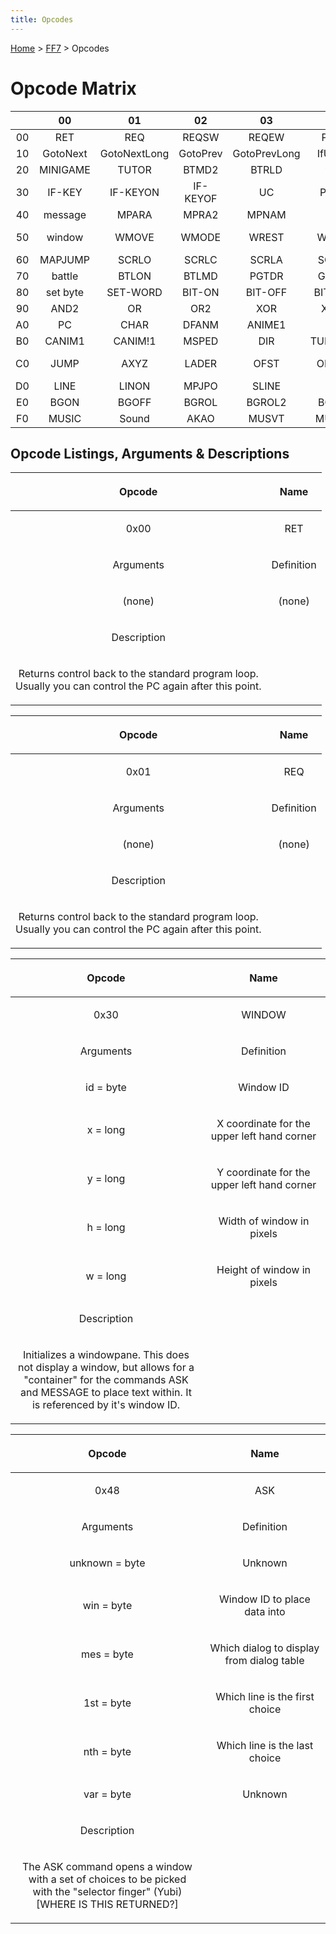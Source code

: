 ```yaml
---
title: Opcodes
---
```


[Home](Main%20Page.md) > [FF7](FF7.md) > Opcodes

# Opcode Matrix

|     |    00    |      01      |    02    |      03      |   04    |    05    |   06    |    07    |    08    |    09     |   0A   |    0B    |    0C    |   0D    |   0E   |    0F    |
|:---:|:--------:|:------------:|:--------:|:------------:|:-------:|:--------:|:-------:|:--------:|:--------:|:---------:|:------:|:--------:|:--------:|:-------:|:------:|:--------:|
| 00  |   RET    |     REQ      |  REQSW   |    REQEW     |  PREQ   |  PRQSW   |  PRQEW  |  RETTO   |   JOIN   |   SPLIT   | SPTYPE |  GTPYE   |   ?OC?   |  ?OD?   | DSKCG  | SPECIAL  |
| 10  | GotoNext | GotoNextLong | GotoPrev | GotoPrevLong | IfUByte | IfUByteL | IfSWord | IfSWordL | IfUSWord | IfUSWordL |   \-   |    \-    |   ?1C?   |   \-    |   \-   |    \-    |
| 20  | MINIGAME |    TUTOR     |  BTMD2   |    BTRLD     |  wait   |  NFADE   |  BLINK  | BGMOVIE  |  KAWAI   |   KAWIW   | PMOVA  |   SLIP   |  BGPDH   |  BGSCR  |  WCLS  |  WSIZW   |
| 30  |  IF-KEY  |   IF-KEYON   | IF-KEYOF |      UC      |  PDIRA  |  PTURA   |  WSPCL  |  WNUMB   |  STTIM   |   GOLD+   | GOLD-  |  CHGLD   | HMPMAX1  | HMPMAX2 | MHMMX  | HMPMAX3  |
| 40  | message  |    MPARA     |  MPRA2   |    MPNAM     |   \-    |   MP+    |   \-    |   MP-    |   ASK    |   MENU    | MENU2  |  BTLTB   |    \-    |   HP+   |   \-   |   HP-    |
| 50  |  window  |    WMOVE     |  WMODE   |    WREST     |  WCLSE  |   WROW   |  GWCOL  |  SWCOL   |  ST-ITM  |  DL-ITM   | CK-ITM |  SM-TRA  |  DM-TRA  | CM-TRA  | SHAKE  |   NOP    |
| 60  | MAPJUMP  |    SCRLO     |  SCRLC   |    SCRLA     |  SCR2D  |  SCRCC   | SCR2DC  |  SCRLW   |  SCR2DL  |   MPDSP   | VWOFT  |   FADE   |  FADEW   |  IDLCK  | LSTMP  |  SCRLP   |
| 70  |  battle  |    BTLON     |  BTLMD   |    PGTDR     |  GETPC  |  PXYZI   |  PLUS!  |  PLUS2!  |  MINUS!  |  MINUS2!  |  INC!  |  INC2!   |   DEC!   |  DEC2!  | TLKON  |  RDMSD   |
| 80  | set byte |   SET-WORD   |  BIT-ON  |   BIT-OFF    | BIT-XOR |   PLUS   |  PLUS2  |  MINUS   |  MINUS2  |    MUL    |  MUL2  |   DIV    |   DIV2   |   MOD   |  MOD2  |   AND    |
| 90  |   AND2   |      OR      |   OR2    |     XOR      |  XOR2   |   INC    |  INC2   |   DEC    |   DEC2   |  RANDOM   | LBYTE  |  HBYTE   |  2BYTE   |  SETX   |  GETX  | SEARCHX  |
| A0  |    PC    |     CHAR     |  DFANM   |    ANIME1    |  VISI   |   XYZI   |   XYI   |   XYZ    |   MOVE   |   CMOVE   |  MOVA  |   TURA   |  ANIMW   |  FMOVE  | ANIME2 |  ANIM!1  |
| B0  |  CANIM1  |   CANIM!1    |  MSPED   |     DIR      | TURNGEN |   TURN   |  DIRA   |  GETDIR  |  GETAXY  |   GETAI   | ANIM!2 |  CANIM2  | CANIM!2  |  ASPED  |   \-   |    CC    |
| C0  |   JUMP   |     AXYZ     |  LADER   |     OFST     |  OFSTW  |  TALKR   |  SLIDR  |  SOLID   |  PRTYP   |   PRTYM   | PRTYE  | IF-PRTYQ | IF-MEMBQ |  MMB+-  | MMBLK  |  MMBUK   |
| D0  |   LINE   |    LINON     |  MPJPO   |    SLINE     |   SIN   |   COS    |  TLKR2  |  SLDR2   |  PMJMP   |  PMJMP2   | AKAO2  |  FCFIX   |  CCANM   |  ANIMB  | TURNW  |  MPPAL   |
| E0  |   BGON   |    BGOFF     |  BGROL   |    BGROL2    |  BGCLR  |  STPAL   |  LDPAL  |   CPPA   |  RTPAL   |   ADPAL   | MPPAL2 |  STPLS   |  LDPLS   | CPPAL2  | RTPAL2 |  ADPAL2  |
| F0  |  MUSIC   |    Sound     |   AKAO   |    MUSVT     |  MUSVM  |  MULCK   |  BMUSC  |  CHMPH   |  PMVIE   |   MOVIE   | MVIEF  |  MVCAM   |  FMUSC   |  CMUSC  | CHMST  | GAMEOVER |

## Opcode Listings, Arguments & Descriptions

<table>
<thead>
<tr class="header">
<th style="text-align: center;"><p>Opcode</p></th>
<th style="text-align: center;"><p>Name</p></th>
</tr>
</thead>
<tbody>
<tr class="odd">
<td style="text-align: center;"><p>0x00</p></td>
<td style="text-align: center;"><p>RET</p></td>
</tr>
<tr class="even">
<td style="text-align: center;"><p>Arguments</p></td>
<td style="text-align: center;"><p>Definition</p></td>
</tr>
<tr class="odd">
<td style="text-align: center;"><p>(none)</p></td>
<td style="text-align: center;"><p>(none)</p></td>
</tr>
<tr class="even">
<td style="text-align: center;"><p>Description</p></td>
<td style="text-align: center;"></td>
</tr>
<tr class="odd">
<td style="text-align: center;"><p>Returns control back to the standard program loop.<br />
Usually you can control the PC again after this point.</p></td>
<td style="text-align: center;"></td>
</tr>
</tbody>
</table>

<table>
<thead>
<tr class="header">
<th style="text-align: center;"><p>Opcode</p></th>
<th style="text-align: center;"><p>Name</p></th>
</tr>
</thead>
<tbody>
<tr class="odd">
<td style="text-align: center;"><p>0x01</p></td>
<td style="text-align: center;"><p>REQ</p></td>
</tr>
<tr class="even">
<td style="text-align: center;"><p>Arguments</p></td>
<td style="text-align: center;"><p>Definition</p></td>
</tr>
<tr class="odd">
<td style="text-align: center;"><p>(none)</p></td>
<td style="text-align: center;"><p>(none)</p></td>
</tr>
<tr class="even">
<td style="text-align: center;"><p>Description</p></td>
<td style="text-align: center;"></td>
</tr>
<tr class="odd">
<td style="text-align: center;"><p>Returns control back to the standard program loop.<br />
Usually you can control the PC again after this point.</p></td>
<td style="text-align: center;"></td>
</tr>
</tbody>
</table>

<table>
<thead>
<tr class="header">
<th style="text-align: center;"><p>Opcode</p></th>
<th style="text-align: center;"><p>Name</p></th>
</tr>
</thead>
<tbody>
<tr class="odd">
<td style="text-align: center;"><p>0x30</p></td>
<td style="text-align: center;"><p>WINDOW</p></td>
</tr>
<tr class="even">
<td style="text-align: center;"><p>Arguments</p></td>
<td style="text-align: center;"><p>Definition</p></td>
</tr>
<tr class="odd">
<td style="text-align: center;"><p>id = byte</p></td>
<td style="text-align: center;"><p>Window ID</p></td>
</tr>
<tr class="even">
<td style="text-align: center;"><p>x = long</p></td>
<td style="text-align: center;"><p>X coordinate for the upper left hand corner</p></td>
</tr>
<tr class="odd">
<td style="text-align: center;"><p>y = long</p></td>
<td style="text-align: center;"><p>Y coordinate for the upper left hand corner</p></td>
</tr>
<tr class="even">
<td style="text-align: center;"><p>h = long</p></td>
<td style="text-align: center;"><p>Width of window in pixels</p></td>
</tr>
<tr class="odd">
<td style="text-align: center;"><p>w = long</p></td>
<td style="text-align: center;"><p>Height of window in pixels</p></td>
</tr>
<tr class="even">
<td style="text-align: center;"><p>Description</p></td>
<td style="text-align: center;"></td>
</tr>
<tr class="odd">
<td style="text-align: center;"><p>Initializes a windowpane. This does not display a window, but allows for a<br />
"container" for the commands ASK and MESSAGE to place text within. It<br />
is referenced by it's window ID.</p></td>
<td style="text-align: center;"></td>
</tr>
</tbody>
</table>

<table>
<thead>
<tr class="header">
<th style="text-align: center;"><p>Opcode</p></th>
<th style="text-align: center;"><p>Name</p></th>
</tr>
</thead>
<tbody>
<tr class="odd">
<td style="text-align: center;"><p>0x48</p></td>
<td style="text-align: center;"><p>ASK</p></td>
</tr>
<tr class="even">
<td style="text-align: center;"><p>Arguments</p></td>
<td style="text-align: center;"><p>Definition</p></td>
</tr>
<tr class="odd">
<td style="text-align: center;"><p>unknown = byte</p></td>
<td style="text-align: center;"><p>Unknown</p></td>
</tr>
<tr class="even">
<td style="text-align: center;"><p>win = byte</p></td>
<td style="text-align: center;"><p>Window ID to place data into</p></td>
</tr>
<tr class="odd">
<td style="text-align: center;"><p>mes = byte</p></td>
<td style="text-align: center;"><p>Which dialog to display from dialog table</p></td>
</tr>
<tr class="even">
<td style="text-align: center;"><p>1st = byte</p></td>
<td style="text-align: center;"><p>Which line is the first choice</p></td>
</tr>
<tr class="odd">
<td style="text-align: center;"><p>nth = byte</p></td>
<td style="text-align: center;"><p>Which line is the last choice</p></td>
</tr>
<tr class="even">
<td style="text-align: center;"><p>var = byte</p></td>
<td style="text-align: center;"><p>Unknown</p></td>
</tr>
<tr class="odd">
<td style="text-align: center;"><p>Description</p></td>
<td style="text-align: center;"></td>
</tr>
<tr class="even">
<td style="text-align: center;"><p>The ASK command opens a window with a set of choices to be picked<br />
with the "selector finger" (Yubi) [WHERE IS THIS RETURNED?]</p></td>
<td style="text-align: center;"></td>
</tr>
</tbody>
</table>
